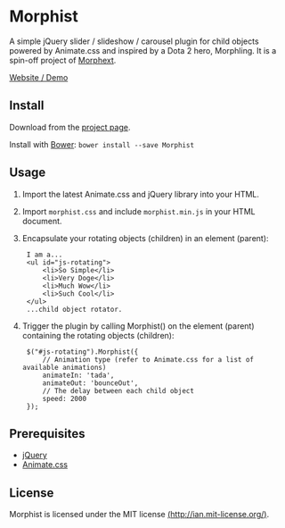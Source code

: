 Morphist
========

A simple jQuery slider / slideshow / carousel plugin for child objects powered by Animate.css and inspired by a Dota 2 hero, Morphling. 
It is a spin-off project of [Morphext](https://github.com/MrSaints/Morphext).

[Website / Demo](http://morphist.fyianlai.com/)


Install
-------

Download from the [project page](https://github.com/MrSaints/Morphist).

Install with [Bower](http://bower.io/): `bower install --save Morphist`


Usage
-----

1. Import the latest Animate.css and jQuery library into your HTML.

2. Import `morphist.css` and include `morphist.min.js` in your HTML document.

3. Encapsulate your rotating objects (children) in an element (parent):

        I am a...
        <ul id="js-rotating">
            <li>So Simple</li>
            <li>Very Doge</li>
            <li>Much Wow</li>
            <li>Such Cool</li>
        </ul>
        ...child object rotator.

4. Trigger the plugin by calling Morphist() on the element (parent) containing the rotating objects (children):

        $("#js-rotating").Morphist({
            // Animation type (refer to Animate.css for a list of available animations)
            animateIn: 'tada',
            animateOut: 'bounceOut',
            // The delay between each child object
            speed: 2000
        });


Prerequisites
-------------
- [jQuery](http://www.jquery.com/)
- [Animate.css](http://daneden.github.io/animate.css/)


License
-------
Morphist is licensed under the MIT license [(http://ian.mit-license.org/)](http://ian.mit-license.org/).
